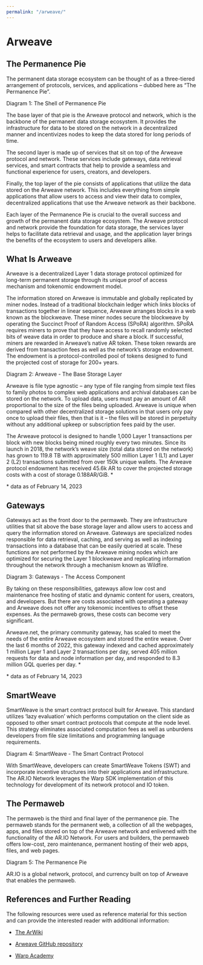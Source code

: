 ```yaml
---
permalink: "/arweave/"
---
```


# Arweave

## The Permanence Pie

The permanent data storage ecosystem can be thought of as a three-tiered arrangement of protocols, services, and applications – dubbed here as “The Permanence Pie”.

<img class="amazingdiagram" :src="$withBase('/images/permanence-pie-1.png')">

<div class="caption">Diagram 1: The Shell of Permanence Pie</div>

The base layer of that pie is the Arweave protocol and network, which is the backbone of the permanent data storage ecosystem. It provides the infrastructure for data to be stored on the network in a decentralized manner and incentivizes nodes to keep the data stored for long periods of time.

The second layer is made up of services that sit on top of the Arweave protocol and network. These services include gateways, data retrieval services, and smart contracts that help to provide a seamless and functional experience for users, creators, and developers.

Finally, the top layer of the pie consists of applications that utilize the data stored on the Arweave network. This includes everything from simple applications that allow users to access and view their data to complex, decentralized applications that use the Arweave network as their backbone.

Each layer of the Permanence Pie is crucial to the overall success and growth of the permanent data storage ecosystem. The Arweave protocol and network provide the foundation for data storage, the services layer helps to facilitate data retrieval and usage, and the application layer brings the benefits of the ecosystem to users and developers alike.

## What Is Arweave

Arweave is a decentralized Layer 1 data storage protocol optimized for long-term permanent storage through its unique proof of access mechanism and tokenomic endowment model.

The information stored on Arweave is immutable and globally replicated by miner nodes. Instead of a traditional blockchain ledger which links blocks of transactions together in linear sequence, Arweave arranges blocks in a web known as the blockweave. These miner nodes secure the blockweave by operating the Succinct Proof of Random Access (SPoRA) algorithm. SPoRA requires miners to prove that they have access to recall randomly selected bits of weave data in order to produce and share a block. If successful, miners are rewarded in Arweave’s native AR token. These token rewards are derived from transaction fees as well as the network’s storage endowment. The endowment is a protocol-controlled pool of tokens designed to fund the projected cost of storage for 200+ years.

<img class="amazingdiagram" :src="$withBase('/images/permanence-pie-2.png')">

<div class="caption">Diagram 2: Arweave - The Base Storage Layer</div>

Arweave is file type agnostic – any type of file ranging from simple text files to family photos to complex web applications and archival databases can be stored on the network. To upload data, users must pay an amount of AR proportional to the size of the files being uploaded. Arweave is unique when compared with other decentralized storage solutions in that users only pay once to upload their files, then that is it – the files will be stored in perpetuity without any additional upkeep or subscription fees paid by the user.

The Arweave protocol is designed to handle 1,000 Layer 1 transactions per block with new blocks being mined roughly every two minutes. Since its launch in 2018, the network’s weave size (total data stored on the network) has grown to 119.8 TB with approximately 500 million Layer 1 (L1) and Layer 2 (L2) transactions submitted from over 150k unique wallets. The Arweave protocol endowment has received 45.6k AR to cover the projected storage costs with a cost of storage 0.188AR/GiB. \*

\* data as of February 14, 2023

## Gateways

Gateways act as the front door to the permaweb. They are infrastructure utilities that sit above the base storage layer and allow users to access and query the information stored on Arweave. Gateways are specialized nodes responsible for data retrieval, caching, and serving as well as indexing transactions into a database that can be easily queried at scale. These functions are not performed by the Arweave mining nodes which are optimized for securing the Layer 1 blockweave and replicating information throughout the network through a mechanism known as Wildfire.

<img class="amazingdiagram" :src="$withBase('/images/permanence-pie-3.png')">

<div class="caption">Diagram 3: Gateways - The Access Component</div>

By taking on these responsibilities, gateways allow low cost and maintenance free hosting of static and dynamic content for users, creators, and developers. But there are costs associated with operating a gateway and Arweave does not offer any tokenomic incentives to offset these expenses. As the permaweb grows, these costs can become very significant.

Arweave.net, the primary community gateway, has scaled to meet the needs of the entire Arweave ecosystem and stored the entire weave. Over the last 6 months of 2022, this gateway indexed and cached approximately 1 million Layer 1 and Layer 2 transactions per day, served 405 million requests for data and node information per day, and responded to 8.3 million GQL queries per day. \*

\* data as of February 14, 2023

## SmartWeave

SmartWeave is the smart contract protocol built for Arweave. This standard utilizes ‘lazy evaluation’ which performs computation on the client side as opposed to other smart contract protocols that compute at the node level. This strategy eliminates associated computation fees as well as unburdens developers from file size limitations and programming language requirements.

<img class="amazingdiagram" :src="$withBase('/images/permanence-pie-4.png')">

<div class="caption">Diagram 4: SmartWeave - The Smart Contract Protocol</div>

With SmartWeave, developers can create SmartWeave Tokens (SWT) and incorporate incentive structures into their applications and infrastructure. The AR.IO Network leverages the Warp SDK implementation of this technology for development of its network protocol and IO token.

## The Permaweb

The permaweb is the third and final layer of the permanence pie. The permaweb stands for the permanent web, a collection of all the webpages, apps, and files stored on top of the Arweave network and enlivened with the functionality of the AR.IO Network. For users and builders, the permaweb offers low-cost, zero maintenance, permanent hosting of their web apps, files, and web pages.

<img class="amazingdiagram" :src="$withBase('/images/permanence-pie-5.png')">

<div class="caption">Diagram 5: The Permanence Pie</div>

AR.IO is a global network, protocol, and currency built on top of Arweave that enables the permaweb.

## References and Further Reading

The following resources were used as reference material for this section and can provide the interested reader with additional information:

- [The ArWiki](https://arwiki.wiki/)

- [Arweave GitHub repository](https://github.com/ArweaveTeam)

- [Warp Academy](https://academy.warp.cc/)
